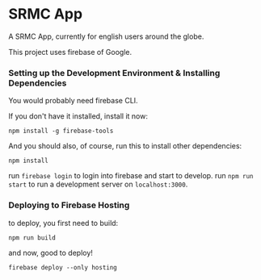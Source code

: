 # SRMC App

A SRMC App, currently for english users around the globe.

This project uses firebase of Google.

### Setting up the Development Environment & Installing Dependencies

You would probably need firebase CLI.

If you don't have it installed, install it now:

    npm install -g firebase-tools

And you should also, of course, run this to install other dependencies:

    npm install

run `firebase login` to login into firebase and start to develop. run `npm run start` to run a development server on `localhost:3000`.

### Deploying to Firebase Hosting

to deploy, you first need to build:

    npm run build

and now, good to deploy!

    firebase deploy --only hosting


